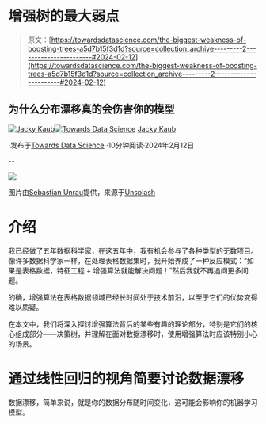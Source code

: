 # 增强树的最大弱点

> 原文：[https://towardsdatascience.com/the-biggest-weakness-of-boosting-trees-a5d7b15f3d1d?source=collection_archive---------2-----------------------#2024-02-12](https://towardsdatascience.com/the-biggest-weakness-of-boosting-trees-a5d7b15f3d1d?source=collection_archive---------2-----------------------#2024-02-12)

## 为什么分布漂移真的会伤害你的模型

[](https://medium.com/@jacky.kaub?source=post_page---byline--a5d7b15f3d1d--------------------------------)[![Jacky Kaub](../Images/e66c699ee5a9d5bbd58a1a72d688234a.png)](https://medium.com/@jacky.kaub?source=post_page---byline--a5d7b15f3d1d--------------------------------)[](https://towardsdatascience.com/?source=post_page---byline--a5d7b15f3d1d--------------------------------)[![Towards Data Science](../Images/a6ff2676ffcc0c7aad8aaf1d79379785.png)](https://towardsdatascience.com/?source=post_page---byline--a5d7b15f3d1d--------------------------------) [Jacky Kaub](https://medium.com/@jacky.kaub?source=post_page---byline--a5d7b15f3d1d--------------------------------)

·发布于[Towards Data Science](https://towardsdatascience.com/?source=post_page---byline--a5d7b15f3d1d--------------------------------) ·10分钟阅读·2024年2月12日

--

![](../Images/586edd3d27e719508579b7f9a3040cd3.png)

图片由[Sebastian Unrau](https://unsplash.com/@sebastian_unrau?utm_source=medium&utm_medium=referral)提供，来源于[Unsplash](https://unsplash.com/?utm_source=medium&utm_medium=referral)

# 介绍

我已经做了五年数据科学家，在这五年中，我有机会参与了各种类型的无数项目。像许多数据科学家一样，在处理表格数据集时，我开始养成了一种反应模式：“如果是表格数据，特征工程 + 增强算法就能解决问题！”然后我就不再追问更多问题。

的确，增强算法在表格数据领域已经长时间处于技术前沿，以至于它们的优势变得难以质疑。

在本文中，我们将深入探讨增强算法背后的某些有趣的理论部分，特别是它们的核心组成部分——决策树，并理解在面对数据漂移时，使用增强算法时应该特别小心的场景。

# 通过线性回归的视角简要讨论数据漂移

数据漂移，简单来说，就是你的数据分布随时间变化，这可能会影响你的机器学习模型。
